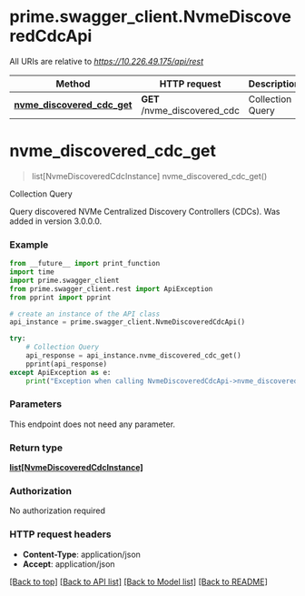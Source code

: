 # prime.swagger_client.NvmeDiscoveredCdcApi

All URIs are relative to *https://10.226.49.175/api/rest*

Method | HTTP request | Description
------------- | ------------- | -------------
[**nvme_discovered_cdc_get**](NvmeDiscoveredCdcApi.md#nvme_discovered_cdc_get) | **GET** /nvme_discovered_cdc | Collection Query


# **nvme_discovered_cdc_get**
> list[NvmeDiscoveredCdcInstance] nvme_discovered_cdc_get()

Collection Query

Query discovered NVMe Centralized Discovery Controllers (CDCs).  Was added in version 3.0.0.0.

### Example
```python
from __future__ import print_function
import time
import prime.swagger_client
from prime.swagger_client.rest import ApiException
from pprint import pprint

# create an instance of the API class
api_instance = prime.swagger_client.NvmeDiscoveredCdcApi()

try:
    # Collection Query
    api_response = api_instance.nvme_discovered_cdc_get()
    pprint(api_response)
except ApiException as e:
    print("Exception when calling NvmeDiscoveredCdcApi->nvme_discovered_cdc_get: %s\n" % e)
```

### Parameters
This endpoint does not need any parameter.

### Return type

[**list[NvmeDiscoveredCdcInstance]**](NvmeDiscoveredCdcInstance.md)

### Authorization

No authorization required

### HTTP request headers

 - **Content-Type**: application/json
 - **Accept**: application/json

[[Back to top]](#) [[Back to API list]](../README.md#documentation-for-api-endpoints) [[Back to Model list]](../README.md#documentation-for-models) [[Back to README]](../README.md)

